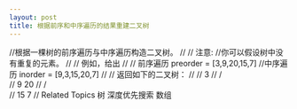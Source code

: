 ```yaml
---
layout: post
title: 根据前序和中序遍历的结果重建二叉树
---
```

//根据一棵树的前序遍历与中序遍历构造二叉树。 
//
// 注意: 
//你可以假设树中没有重复的元素。 
//
// 例如，给出 
//
// 前序遍历 preorder = [3,9,20,15,7]
//中序遍历 inorder = [9,3,15,20,7] 
//
// 返回如下的二叉树： 
//
//     3
//   / \
//  9  20
//    /  \
//   15   7 
// Related Topics 树 深度优先搜索 数组



